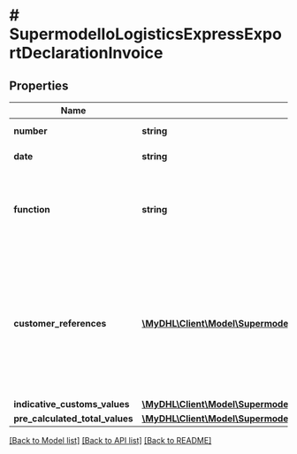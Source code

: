 # # SupermodelIoLogisticsExpressExportDeclarationInvoice

## Properties

Name | Type | Description | Notes
------------ | ------------- | ------------- | -------------
**number** | **string** | Please enter commercial invoice number |
**date** | **string** | Please enter commercial invoice date |
**function** | **string** | Please provide the purpose was the document details captured and are planned to be used. Note: export and import is only applicable for approve Sale In Transit customers |
**customer_references** | [**\MyDHL\Client\Model\SupermodelIoLogisticsExpressExportDeclarationInvoiceCustomerReferencesInner[]**](SupermodelIoLogisticsExpressExportDeclarationInvoiceCustomerReferencesInner.md) | Please provide the customer references at invoice level.   Note: customerReference/0/value with typeCode &#39;CU&#39; is mandatory if using POST method and no shipmentTrackingNumber is provided in request. It is recommended to provide less than 20 customer references of &#39;MRN&#39; type code | [optional]
**indicative_customs_values** | [**\MyDHL\Client\Model\SupermodelIoLogisticsExpressExportDeclarationInvoiceIndicativeCustomsValues**](SupermodelIoLogisticsExpressExportDeclarationInvoiceIndicativeCustomsValues.md) |  | [optional]
**pre_calculated_total_values** | [**\MyDHL\Client\Model\SupermodelIoLogisticsExpressExportDeclarationInvoicePreCalculatedTotalValues**](SupermodelIoLogisticsExpressExportDeclarationInvoicePreCalculatedTotalValues.md) |  | [optional]

[[Back to Model list]](../../README.md#models) [[Back to API list]](../../README.md#endpoints) [[Back to README]](../../README.md)
